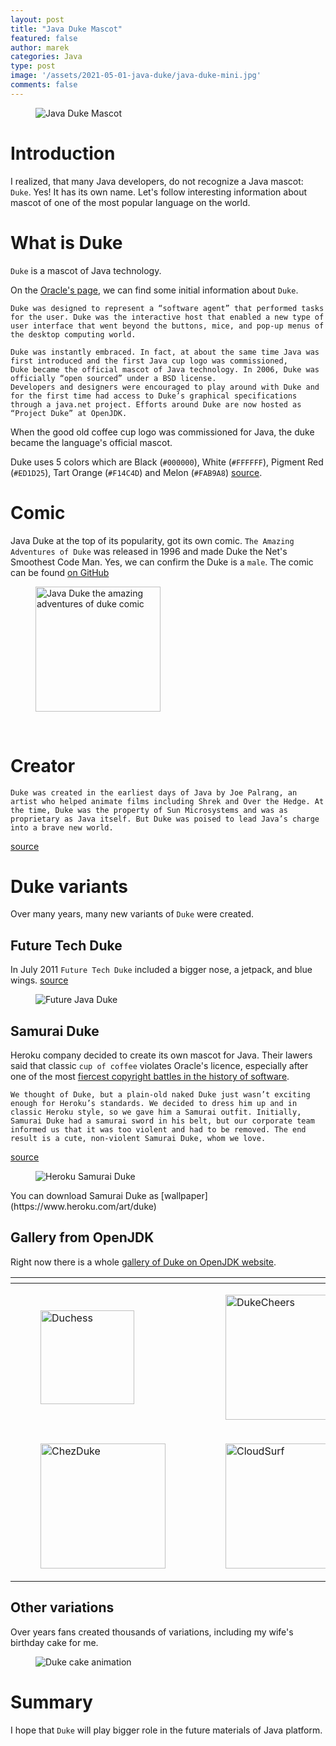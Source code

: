 ```yaml
---
layout: post
title: "Java Duke Mascot"
featured: false
author: marek
categories: Java
type: post
image: '/assets/2021-05-01-java-duke/java-duke-mini.jpg'
comments: false
---
```


<figure>
  <img src="/assets/2021-05-01-java-duke/java-duke.jpg" alt="Java Duke Mascot" />
</figure>


# Introduction

I realized, that many Java developers, do not recognize a Java mascot: `Duke`. Yes! It has its own name. 
Let's follow interesting information about mascot of one of the most popular language on the world.

# What is Duke 
`Duke` is a mascot of Java technology. 

On the [Oracle's page](https://www.oracle.com/java/duke/), we can find some initial information about `Duke`.
```
Duke was designed to represent a “software agent” that performed tasks for the user. Duke was the interactive host that enabled a new type of user interface that went beyond the buttons, mice, and pop-up menus of the desktop computing world.

Duke was instantly embraced. In fact, at about the same time Java was first introduced and the first Java cup logo was commissioned, 
Duke became the official mascot of Java technology. In 2006, Duke was officially “open sourced” under a BSD license. 
Developers and designers were encouraged to play around with Duke and for the first time had access to Duke’s graphical specifications
through a java.net project. Efforts around Duke are now hosted as “Project Duke” at OpenJDK.
```

When the good old coffee cup logo was commissioned for Java, the duke became the language's official mascot.

Duke uses 5 colors which are Black (`#000000`), White (`#FFFFFF`), Pigment Red (`#ED1D25`), Tart Orange (`#F14C4D`) and Melon (`#FAB9A8`) [source](https://www.schemecolor.com/duke-java-mascot-colors.php).

# Comic 
Java Duke at the top of its popularity, got its own comic.
`The Amazing Adventures of Duke` was released in 1996 and made Duke the Net's Smoothest Code Man. Yes, we can confirm the Duke is a `male`.
The comic can be found [on GitHub](https://github.com/jcp-org/jcp-ec/blob/master/files/java.net-archive/AmazingAdventuresOfDuke.pdf)

<figure>
  <img src="/assets/2021-05-01-java-duke/java-duke-the-amazing-adventures-of-duke.png" width="200" alt="Java Duke the amazing adventures of duke comic" />
</figure>
<br />

# Creator
```
Duke was created in the earliest days of Java by Joe Palrang, an artist who helped animate films including Shrek and Over the Hedge. At the time, Duke was the property of Sun Microsystems and was as proprietary as Java itself. But Duke was poised to lead Java’s charge into a brave new world.
```
[source](https://www.oracle.com/java/duke/)

# Duke variants 
Over many years, many new variants of `Duke` were created.

## Future Tech Duke 
In July 2011 `Future Tech Duke` included a bigger nose, a jetpack, and blue wings. [source](https://web.archive.org/web/20110820081222/http://blogs.oracle.com/java/entry/future_tech_duke)
<figure>
  <img src="/assets/2021-05-01-java-duke/future-tech-duke.jpg" alt="Future Java Duke" />
</figure>

## Samurai Duke
Heroku company decided to create its own mascot for Java. 
Their lawers said that classic `cup of coffee` violates Oracle's licence, especially after one of the most [fiercest copyright battles in the history of software](https://www.eff.org/cases/oracle-v-google).
```
We thought of Duke, but a plain-old naked Duke just wasn’t exciting enough for Heroku’s standards. We decided to dress him up and in classic Heroku style, so we gave him a Samurai outfit. Initially, Samurai Duke had a samurai sword in his belt, but our corporate team informed us that it was too violent and had to be removed. The end result is a cute, non-violent Samurai Duke, whom we love.
```
[source](https://blog.heroku.com/samurai-duke-and-the-legend-of-openjdk)

<figure>
  <img src="/assets/2021-05-01-java-duke/heroku-samurai-duke.png" alt="Heroku Samurai Duke" />
</figure>
You can download Samurai Duke as [wallpaper](https://www.heroku.com/art/duke)

## Gallery from OpenJDK
Right now there is a whole [gallery of Duke on OpenJDK website](https://wiki.openjdk.java.net/display/duke/Gallery).

<table>
<thead>
  <tr>
    <th></th>
    <th></th>
  </tr>
</thead>
<tbody>
  <tr>
    <td>
        <figure>
            <img src="/assets/2021-05-01-java-duke/gallery/Duchess.png" width="150" alt="Duchess" />
        </figure>
    </td>
    <td>
        <figure>
            <img src="/assets/2021-05-01-java-duke/gallery/DukeCheers.png" width="200" alt="DukeCheers" />
        </figure>
    </td>
  </tr>
  <tr>
    <td>
        <figure>
          <img src="/assets/2021-05-01-java-duke/gallery/ChezDuke.png" width="200" alt="ChezDuke" />
        </figure> 
    </td>
    <td>
        <figure>
          <img src="/assets/2021-05-01-java-duke/gallery/CloudSurf.png" width="200" alt="CloudSurf" />
        </figure> 
    </td>
  </tr>
</tbody>
</table>


## Other variations
Over years fans created thousands of variations, including my wife's birthday cake for me. 

<figure>
  <img src="/assets/2021-05-01-java-duke/java-duke-cake-animation.gif" alt="Duke cake animation" />
</figure>

# Summary 
I hope that `Duke` will play bigger role in the future materials of Java platform. 





